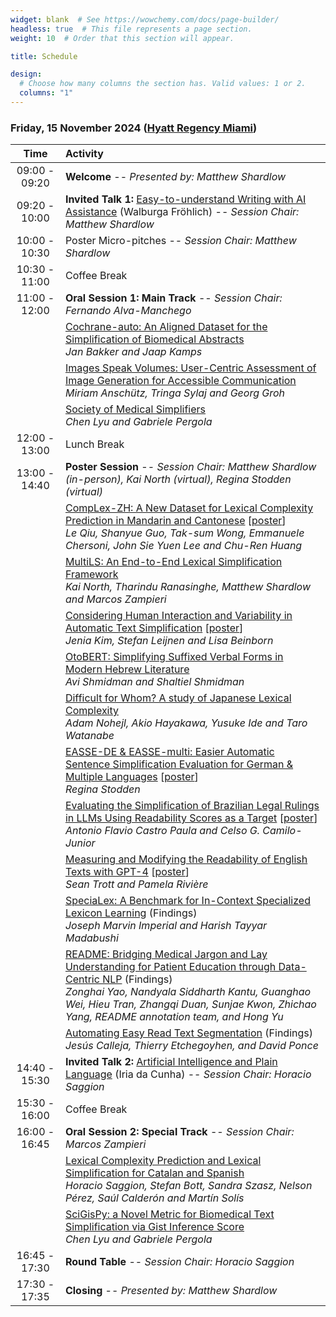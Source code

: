 ```yaml
---
widget: blank  # See https://wowchemy.com/docs/page-builder/
headless: true  # This file represents a page section.
weight: 10  # Order that this section will appear.

title: Schedule

design:
  # Choose how many columns the section has. Valid values: 1 or 2.
  columns: "1"
---
```


### Friday, 15 November 2024 ([Hyatt Regency Miami](https://www.hyatt.com/hyatt-regency/en-US/miarm-hyatt-regency-miami))


 | Time<br> | Activity |
| :---: | :----------- |
| 09:00 - 09:20 | **Welcome** -- *Presented by: Matthew Shardlow*|
| 09:20 - 10:00 | **Invited Talk 1:** [Easy-to-understand Writing with AI Assistance](../talks/frohlich) (Walburga Fröhlich) -- *Session Chair: Matthew Shardlow* |
| 10:00 - 10:30 | Poster Micro-pitches -- *Session Chair: Matthew Shardlow* |
| 10:30 - 11:00 | Coffee Break |
| 11:00 - 12:00 | **Oral Session 1: Main Track** -- *Session Chair: Fernando Alva-Manchego* |
|  | [Cochrane-auto: An Aligned Dataset for the Simplification of Biomedical Abstracts](https://aclanthology.org/2024.tsar-1.5/) <br>*Jan Bakker and Jaap Kamps* |
|  | [Images Speak Volumes: User-Centric Assessment of Image Generation for Accessible Communication](https://aclanthology.org/2024.tsar-1.4/) <br>*Miriam Anschütz, Tringa Sylaj and Georg Groh* |
|  | [Society of Medical Simplifiers](https://aclanthology.org/2024.tsar-1.7/) <br>*Chen Lyu and Gabriele Pergola* |
| 12:00 - 13:00 | Lunch Break |
| 13:00 - 14:40 | **Poster Session** -- *Session Chair: Matthew Shardlow (in-person), Kai North (virtual), Regina Stodden (virtual)* |
|  | [CompLex-ZH: A New Dataset for Lexical Complexity Prediction in Mandarin and Cantonese](https://aclanthology.org/2024.tsar-1.3/) [[poster](./posters/qiu-etal-2024-complex.pdf)] <br>*Le Qiu, Shanyue Guo, Tak-sum Wong, Emmanuele Chersoni, John Sie Yuen Lee and Chu-Ren Huang* |
|  | [MultiLS: An End-to-End Lexical Simplification Framework](https://aclanthology.org/2024.tsar-1.1/) <br>*Kai North, Tharindu Ranasinghe, Matthew Shardlow and Marcos Zampieri* |
|  | [Considering Human Interaction and Variability in Automatic Text Simplification](https://aclanthology.org/2024.tsar-1.6/) [[poster](./posters/kim-etal-2024-considering.pdf)] <br>*Jenia Kim, Stefan Leijnen and Lisa Beinborn* |
|  | [OtoBERT: Simplifying Suffixed Verbal Forms in Modern Hebrew Literature](https://aclanthology.org/2024.tsar-1.2/) <br>*Avi Shmidman and Shaltiel Shmidman* |
|  | [Difficult for Whom? A study of Japanese Lexical Complexity](https://aclanthology.org/2024.tsar-1.8/) <br>*Adam Nohejl, Akio Hayakawa, Yusuke Ide and Taro Watanabe* |
|  | [EASSE-DE & EASSE-multi: Easier Automatic Sentence Simplification Evaluation for German & Multiple Languages](https://aclanthology.org/2024.tsar-1.11/) [[poster](./posters/poster-stodden-2024-easse-de.pdf)] <br>*Regina Stodden* |
|  | [Evaluating the Simplification of Brazilian Legal Rulings in LLMs Using Readability Scores as a Target](https://aclanthology.org/2024.tsar-1.12/) [[poster](./posters/poster_tsar2024_antonio.pdf)] <br>*Antonio Flavio Castro Paula and Celso G. Camilo-Junior* |
|  | [Measuring and Modifying the Readability of English Texts with GPT-4](https://aclanthology.org/2024.tsar-1.13/) [[poster](./posters/trott-riviere-2024-measuring.pdf)] <br>*Sean Trott and Pamela Rivière* |
|  | [SpeciaLex: A Benchmark for In-Context Specialized Lexicon Learning](https://aclanthology.org/2024.findings-emnlp.52/) (Findings) <br>*Joseph Marvin Imperial and Harish Tayyar Madabushi* |
|  | [README: Bridging Medical Jargon and Lay Understanding for Patient Education through Data-Centric NLP](https://aclanthology.org/2024.findings-emnlp.737/) (Findings) <br>*Zonghai Yao, Nandyala Siddharth Kantu, Guanghao Wei, Hieu Tran, Zhangqi Duan, Sunjae Kwon, Zhichao Yang, README annotation team, and Hong Yu* |
|  | [Automating Easy Read Text Segmentation](https://aclanthology.org/2024.findings-emnlp.694/) (Findings) <br>*Jesús Calleja, Thierry Etchegoyhen, and David Ponce* |
| 14:40 - 15:30 | **Invited Talk 2:** [Artificial Intelligence and Plain Language](../talks/dacunha) (Iria da Cunha) -- *Session Chair: Horacio Saggion* |
| 15:30 - 16:00 | Coffee Break |
| 16:00 - 16:45 | **Oral Session 2: Special Track** -- *Session Chair: Marcos Zampieri* |
|  | [Lexical Complexity Prediction and Lexical Simplification for Catalan and Spanish](https://aclanthology.org/2024.tsar-1.9/) <br>*Horacio Saggion, Stefan Bott, Sandra Szasz, Nelson Pérez, Saúl Calderón and Martín Solís* |
|  | [SciGisPy: a Novel Metric for Biomedical Text Simplification via Gist Inference Score](https://aclanthology.org/2024.tsar-1.10/) <br>*Chen Lyu and Gabriele Pergola* |
| 16:45 - 17:30 | **Round Table** -- *Session Chair:  Horacio Saggion* |
| 17:30 - 17:35 | **Closing** -- *Presented by: Matthew Shardlow* |
